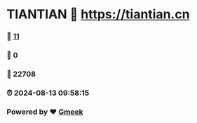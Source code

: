 # TIANTIAN :link: https://tiantian.cn 
### :page_facing_up: [11](https://tiantian.cn/tag.html) 
### :speech_balloon: 0 
### :hibiscus: 22708 
### :alarm_clock: 2024-08-13 09:58:15 
### Powered by :heart: [Gmeek](https://github.com/Meekdai/Gmeek)

